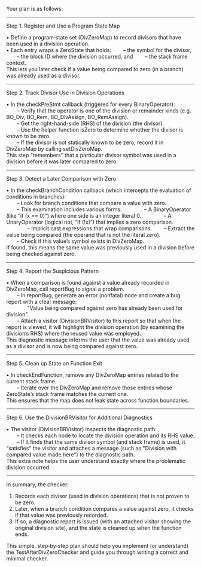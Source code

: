 Your plan is as follows:

------------------------------------------------------------
Step 1. Register and Use a Program State Map

• Define a program‐state set (DivZeroMap) to record divisors that have been used in a division operation.  
• Each entry wraps a ZeroState that holds:
  – the symbol for the divisor,
  – the block ID where the division occurred, and
  – the stack frame context.  
This lets you later check if a value being compared to zero (in a branch) was already used as a divisor.

------------------------------------------------------------
Step 2. Track Divisor Use in Division Operations

• In the checkPreStmt callback (triggered for every BinaryOperator):  
  – Verify that the operator is one of the division or remainder kinds (e.g. BO_Div, BO_Rem, BO_DivAssign, BO_RemAssign).  
  – Get the right-hand-side (RHS) of the division (the divisor).  
  – Use the helper function isZero to determine whether the divisor is known to be zero.  
  – If the divisor is not statically known to be zero, record it in DivZeroMap by calling setDivZeroMap.  
This step “remembers” that a particular divisor symbol was used in a division before it was later compared to zero.

------------------------------------------------------------
Step 3. Detect a Later Comparison with Zero

• In the checkBranchCondition callback (which intercepts the evaluation of conditions in branches):  
  – Look for branch conditions that compare a value with zero.  
  – This examination includes various forms:
    – A BinaryOperator (like “if (x == 0)”) where one side is an integer literal 0.
    – A UnaryOperator (logical not, “if (!x)”) that implies a zero comparison.
    – Implicit cast expressions that wrap comparisons.
  – Extract the value being compared (the operand that is not the literal zero).  
  – Check if this value’s symbol exists in DivZeroMap.  
If found, this means the same value was previously used in a division before being checked against zero.

------------------------------------------------------------
Step 4. Report the Suspicious Pattern

• When a comparison is found against a value already recorded in DivZeroMap, call reportBug to signal a problem.  
  – In reportBug, generate an error (nonfatal) node and create a bug report with a clear message:  
    "Value being compared against zero has already been used for division".  
  – Attach a visitor (DivisionBRVisitor) to this report so that when the report is viewed, it will highlight the division operation (by examining the division’s RHS) where the reused value was employed.  
This diagnostic message informs the user that the value was already used as a divisor and is now being compared against zero.

------------------------------------------------------------
Step 5. Clean up State on Function Exit

• In checkEndFunction, remove any DivZeroMap entries related to the current stack frame.  
  – Iterate over the DivZeroMap and remove those entries whose ZeroState’s stack frame matches the current one.  
This ensures that the map does not leak state across function boundaries.

------------------------------------------------------------
Step 6. Use the DivisionBRVisitor for Additional Diagnostics

• The visitor (DivisionBRVisitor) inspects the diagnostic path:  
  – It checks each node to locate the division operation and its RHS value.  
  – If it finds that the same divisor symbol (and stack frame) is used, it “satisfies” the visitor and attaches a message (such as "Division with compared value made here") to the diagnostic path.  
This extra note helps the user understand exactly where the problematic division occurred.

------------------------------------------------------------
In summary, the checker:

1. Records each divisor (used in division operations) that is not proven to be zero.
2. Later, when a branch condition compares a value against zero, it checks if that value was previously recorded.
3. If so, a diagnostic report is issued (with an attached visitor showing the original division site), and the state is cleaned up when the function ends.

This simple, step‐by‐step plan should help you implement (or understand) the TestAfterDivZeroChecker and guide you through writing a correct and minimal checker.